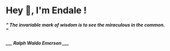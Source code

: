 <h1 title="head"> Hey 👋, I'm Endale !</h1>

**<h5><i>" The invariable mark of wisdom is to see the miraculous in the common. "</i></h5>**

*<b>___ Ralph Waldo Emerson ___</b>*
